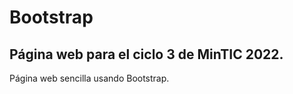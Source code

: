 # Bootstrap
## **Página web para el ciclo 3 de MinTIC 2022.**<br/>
Página web sencilla usando Bootstrap.
